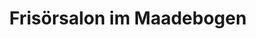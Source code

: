 ---
title: "Frisörsalon im Maadebogen"
url: /wilhelmshaven/frisoersalon-im-maadebogen/
shop: Friseur
---